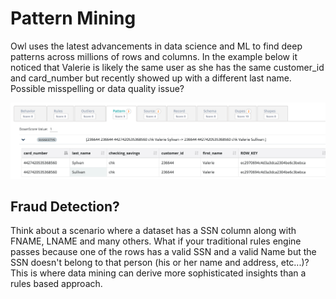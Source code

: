 # Pattern Mining

Owl uses the latest advancements in data science and ML to find deep patterns across millions of rows and columns. In the example below it noticed that Valerie is likely the same user as she has the same customer\_id and card\_number but recently showed up with a different last name. Possible misspelling or data quality issue?

![](../.gitbook/assets/owl-patterns.png)

## Fraud Detection?

Think about a scenario where a dataset has a SSN column along with FNAME, LNAME and many others. What if your traditional rules engine passes because one of the rows has a valid SSN and a valid Name but the SSN doesn't belong to that person \(his or her name and address, etc...\)? This is where data mining can derive more sophisticated insights than a rules based approach.

